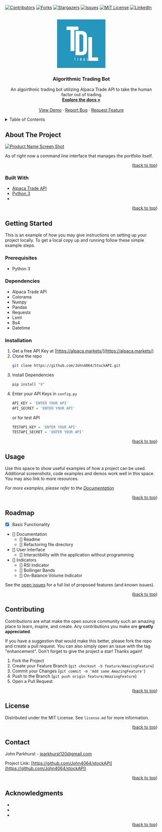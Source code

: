 <div id="top"></div>
<!--
*** Thanks for checking out the Best-README-Template. If you have a suggestion
*** that would make this better, please fork the repo and create a pull request
*** or simply open an issue with the tag "enhancement".
*** Don't forget to give the project a star!
*** Thanks again! Now go create something AMAZING! :D
-->



<!-- PROJECT SHIELDS -->
<!--
*** I'm using markdown "reference style" links for readability.
*** Reference links are enclosed in brackets [ ] instead of parentheses ( ).
*** See the bottom of this document for the declaration of the reference variables
*** for contributors-url, forks-url, etc. This is an optional, concise syntax you may use.
*** https://www.markdownguide.org/basic-syntax/#reference-style-links
-->
[![Contributors][contributors-shield]][contributors-url]
[![Forks][forks-shield]][forks-url]
[![Stargazers][stars-shield]][stars-url]
[![Issues][issues-shield]][issues-url]
[![MIT License][license-shield]][license-url]
[![LinkedIn][linkedin-shield]][linkedin-url]



<!-- PROJECT LOGO -->
<br />
<div align="center">
  <a href="https://github.com/John4064/StockAPI/">
    <img src="images/logo.jpg" alt="Logo" width="160" height="160">
  </a>

<h3 align="center">Algorithmic Trading Bot</h3>

  <p align-items="center">
    An algoirthmic trading bot utilizing Alpaca Trade API to take the human factor out of trading
    <br />
    <a href="https://github.com/John4064/StockAPI/"><strong>Explore the docs »</strong></a>
    <br />
    <br />
    <a href="https://github.com/John4064/StockAPI/">View Demo</a>
    ·
    <a href="https://github.com/John4064/StockAPI/issues">Report Bug</a>
    ·
    <a href="https://github.com/John4064/StockAPI/issues">Request Feature</a>
  </p>
</div>



<!-- TABLE OF CONTENTS -->
<details>
  <summary>Table of Contents</summary>
  <ol>
    <li>
      <a href="#about-the-project">About The Project</a>
      <ul>
        <li><a href="#built-with">Built With</a></li>
      </ul>
    </li>
    <li>
      <a href="#getting-started">Getting Started</a>
      <ul>
        <li><a href="#prerequisites">Prerequisites</a></li>
        <li><a href="#installation">Installation</a></li>
      </ul>
    </li>
    <li><a href="#usage">Usage</a></li>
    <li><a href="#roadmap">Roadmap</a></li>
    <li><a href="#contributing">Contributing</a></li>
    <li><a href="#license">License</a></li>
    <li><a href="#contact">Contact</a></li>
    <li><a href="#acknowledgments">Acknowledgments</a></li>
  </ol>
</details>



<!-- ABOUT THE PROJECT -->
## About The Project

[![Product Name Screen Shot][product-screenshot]](https://example.com)
<p>As of right now a command line interface that manages the portfolio itself.</p>

<p align="right">(<a href="#top">back to top</a>)</p>



### Built With

* [Alpaca Trade API](https://alpaca.markets/)
* [Python 3](https://www.python.org/)
* []()

<p align="right">(<a href="#top">back to top</a>)</p>



<!-- GETTING STARTED -->
## Getting Started

This is an example of how you may give instructions on setting up your project locally.
To get a local copy up and running follow these simple example steps.

### Prerequisites
 - Python 3
### Dependencies
 - Alpaca Trade API
 - Colorama
 - Numpy
 - Pandas
 - Requests
 - Lxml
 - Bs4
 - Datetime
### Installation

1. Get a free API Key at [https://alpaca.markets/](https://alpaca.markets/)
2. Clone the repo
   ```sh
   git clone https://github.com/John4064/StockAPI.git
   ```
3. Install Dependencies
   ```sh
   pip install "X"
   ```
4. Enter your API Keys in `config.py`
   ```py
   API_KEY = 'ENTER YOUR API'
   API_SECRET = 'ENTER YOUR API'
   ```
   or for test API
   ```py
   TESTAPI_KEY = 'ENTER YOUR API'
   TESTAPI_SECRET = 'ENTER YOUR API'
   ```

<p align="right">(<a href="#top">back to top</a>)</p>



<!-- USAGE EXAMPLES -->
## Usage

Use this space to show useful examples of how a project can be used. Additional screenshots, code examples and demos work well in this space. You may also link to more resources.

_For more examples, please refer to the [Documentation](https://example.com)_

<p align="right">(<a href="#top">back to top</a>)</p>



<!-- ROADMAP -->
## Roadmap

- [X] Basic Functionality
- [] Documentation
    - [] Readme
    - [] Refactoring file directory
- [] User Interface
    - [] Interactibility with the application without programming
- [] Indicators
    - [] RSI Indicator
    - [] Bollinger Bands
    - [] On-Balance Volume Indicator

See the [open issues](https://github.com/John4064/stockAPI/issues) for a full list of proposed features (and known issues).

<p align="right">(<a href="#top">back to top</a>)</p>



<!-- CONTRIBUTING -->
## Contributing

Contributions are what make the open source community such an amazing place to learn, inspire, and create. Any contributions you make are **greatly appreciated**.

If you have a suggestion that would make this better, please fork the repo and create a pull request. You can also simply open an issue with the tag "enhancement".
Don't forget to give the project a star! Thanks again!

1. Fork the Project
2. Create your Feature Branch (`git checkout -b feature/AmazingFeature`)
3. Commit your Changes (`git commit -m 'Add some AmazingFeature'`)
4. Push to the Branch (`git push origin feature/AmazingFeature`)
5. Open a Pull Request

<p align="right">(<a href="#top">back to top</a>)</p>



<!-- LICENSE -->
## License

Distributed under the MIT License. See `license.md` for more information.

<p align="right">(<a href="#top">back to top</a>)</p>



<!-- CONTACT -->
## Contact

John Parkhurst - jparkhurst120@gmail.com

Project Link: [https://github.com/John4064/stockAPI](https://github.com/John4064/stockAPI)

<p align="right">(<a href="#top">back to top</a>)</p>



<!-- ACKNOWLEDGMENTS -->
## Acknowledgments

* []()
* []()
* []()

<p align="right">(<a href="#top">back to top</a>)</p>



<!-- MARKDOWN LINKS & IMAGES -->
<!-- https://www.markdownguide.org/basic-syntax/#reference-style-links -->
[contributors-shield]: https://img.shields.io/github/contributors/John4064/StockAPI.svg?style=for-the-badge
[contributors-url]: https://github.com/John4064/StockAPI/graphs/contributors
[forks-shield]: https://img.shields.io/github/forks/John4064/StockAPI.svg?style=for-the-badge
[forks-url]: https://github.com/John4064/StockAPI/network/members
[stars-shield]: https://img.shields.io/github/stars/John4064/StockAPI.svg?style=for-the-badge
[stars-url]: https://github.com/John4064/StockAPI/stargazers
[issues-shield]: https://img.shields.io/github/issues/John4064/StockAPI.svg?style=for-the-badge
[issues-url]: https://github.com/John4064/StockAPI/issues
[license-shield]: https://img.shields.io/github/license/John4064/StockAPI.svg?style=for-the-badge
[license-url]: https://github.com/John4064/StockAPI/blob/main/license.md
[linkedin-shield]: https://img.shields.io/badge/-LinkedIn-black.svg?style=for-the-badge&logo=linkedin&colorB=555
[linkedin-url]: https://www.linkedin.com/in/john-parkhurst-722a62146/
[product-screenshot]: images/screenshot.png
